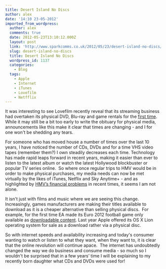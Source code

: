```yaml
---
title: Desert Island No Discs
author: alex
date: '14:10 23-05-2012'
imported_from_wordpress:
  author: alex
  comments: true
  date: 2012-05-23T13:10:12.000Z
  layout: post
  link: 'http://www.sparkcomms.co.uk/2012/05/23/desert-island-no-discs/'
  slug: desert-island-no-discs
  title: Desert Island No Discs
  wordpress_id: 1137
  categories:
    - Blog
  tags:
    - Apple
    - Internet
    - iTunes
    - Lovefilm
    - Netfflix
---
```


It was interesting to see Lovefilm recently reveal that its streaming business had overtaken its physical DVD, Blu-ray and game rentals for the [first time](http://www.techradar.com/news/internet/lovefilm-streaming-overtakes-dvd-rentals-for-first-time-1073038).  While it may still be a bit too early to write the obituary for physical media, announcements like this make it clear that times are changing - and I for one won't be shedding any tears.

For someone who has moved house a number of times over the last 10 years, I have noticed the number of CDs, DVDs and for a time VHS video tapes (remember them?) I own steadily decreases each time. Technology has made rapid leaps forward in recent years, making it easier than ever to listen to the latest album or watch the latest Hollywood blockbuster or popular TV series online.  So where once regular trips to HMV would be in order to make physical purchases, my media needs can now be met virtually by the likes of iTunes, Netflix and Sky Anytime+ - and as highlighted by [HMV’s financial problems](http://www.telegraph.co.uk/finance/newsbysector/retailandconsumer/9027949/HMV-banks-give-struggling-retailer-breathing-space.html) in recent times, it seems I am not alone.

It isn't just with films and music where we are seeing this change.  Increasingly, games manufacturers are making their titles available to download as it is a cheaper alternative than selling physical discs.  For example, for the first time EA made its Euro 2012 football game only available as [downloadable content](http://www.t3.com/news/ea-sports-confirms-uefa-euro-2012-game-release-for-april-24th). Last year Apple offered its OS X Lion operating system for sale as a download rather via a physical disc.

So with internet speeds and availability increasing and today's consumer wanting to watch or listen to what they want, when they want to, it is clear that the online revolution will continue apace.  The internet has undoubtedly changed the way we do business and consume media - so much so I wouldn't be surprised that in a few years’ time I will be explaining to my recently born daughter what CDs and DVDs were used for!


